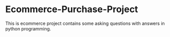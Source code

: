 # Ecommerce-Purchase-Project
This is ecommerce project contains some asking questions with answers in python programming.
